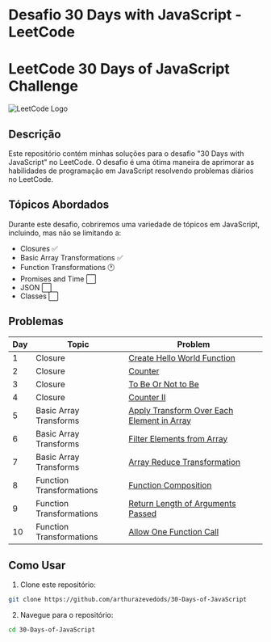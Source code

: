 # Desafio 30 Days with JavaScript - LeetCode
# LeetCode 30 Days of JavaScript Challenge

![LeetCode Logo](https://assets.leetcode.com/static_assets/public/webpack_bundles/images/logo-dark.e99485d9b.svg)


## Descrição

Este repositório contém minhas soluções para o desafio "30 Days with JavaScript" no LeetCode. O desafio é uma ótima maneira de aprimorar as habilidades de programação em JavaScript resolvendo problemas diários no LeetCode.


## Tópicos Abordados

Durante este desafio, cobriremos uma variedade de tópicos em JavaScript, incluindo, mas não se limitando a:

- Closures :white_check_mark:
- Basic Array Transformations :white_check_mark:
- Function Transformations :clock1:
- Promises and Time :white_large_square:
- JSON :white_large_square:
- Classes :white_large_square:

## Problemas

<table>
    <thead>
    <tr>
        <th>Day</th>
        <th>Topic</th>
        <th>Problem</th>
    </tr>
    </thead>
    <tbody>
        <tr>
            <td>1</td>
            <td>Closure</td>
            <td>
                <a href="https://leetcode.com/problems/create-hello-world-function/description/?gio_link_id=QPDw0kJR">Create Hello World Function</a>
            </td>
        </tr>
        <tr>
            <td>2</td>
            <td>Closure</td>
            <td>
                <a href="https://leetcode.com/problems/counter/description/?gio_link_id=xogkVqBo">
                    Counter
                </a>
            </td>
        </tr>
        <tr>
            <td>3</td>
            <td>Closure</td>
            <td>
                <a href="https://leetcode.com/problems/to-be-or-not-to-be/description/?envType=study-plan-v2&envId=30-days-of-javascript">To Be Or Not to Be</a></td>
        </tr>
        <tr>
            <td>4</td>
            <td>Closure</td>
            <td>
                <a href="https://leetcode.com/problems/counter-ii/description/?envType=study-plan-v2&envId=30-days-of-javascript">Counter II
                </a>
            </td>
        </tr>
        <tr>
            <td>5</td>
            <td>Basic Array Transforms</td>
            <td>
                <a href="https://leetcode.com/problems/apply-transform-over-each-element-in-array/description/?envType=study-plan-v2&envId=30-days-of-javascript">
                Apply Transform Over Each Element in Array
                </a>
            </td>
        </tr>
        <tr>
            <td>6</td>
            <td>Basic Array Transforms</td>
            <td>
                <a href="https://leetcode.com/problems/filter-elements-from-array/description/?envType=study-plan-v2&envId=30-days-of-javascript">Filter Elements from Array</a>
            </td>
        </tr>
        <tr>
            <td>7</td>
            <td>Basic Array Transforms</td>
            <td>
                <a href="https://leetcode.com/problems/array-reduce-transformation/description/?envType=study-plan-v2&envId=30-days-of-javascript">
                Array Reduce Transformation
                </a>
            </td>
        </tr>
        <tr>
            <td>8</td>
            <td>Function Transformations</td>
            <td>
                <a href="https://leetcode.com/problems/function-composition/description/?envType=study-plan-v2&envId=30-days-of-javascript">
                Function Composition
                </a>
            </td>
        </tr>
        <tr>
            <td>9</td>
            <td>Function Transformations</td>
            <td>
                <a href="https://leetcode.com/problems/return-length-of-arguments-passed/description/?envType=study-plan-v2&envId=30-days-of-javascript">
                Return Length of Arguments Passed
                </a>
            </td>
        </tr>
        <tr>
            <td>10</td>
            <td>Function Transformations</td>
            <td>
                <a href="https://leetcode.com/problems/allow-one-function-call/?envType=study-plan-v2&envId=30-days-of-javascript">
                Allow One Function Call
                </a>
            </td>
        </tr>
    </tbody>
</table>


## Como Usar

1. Clone este repositório:

```bash
git clone https://github.com/arthurazevedods/30-Days-of-JavaScript
```

2. Navegue para o repositório:
```bash
cd 30-Days-of-JavaScript
```

